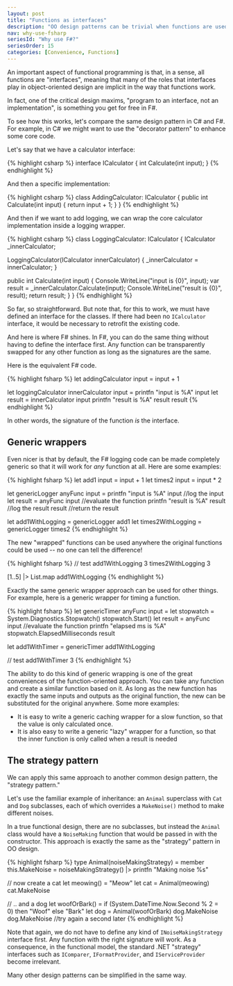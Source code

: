 ```yaml
---
layout: post
title: "Functions as interfaces"
description: "OO design patterns can be trivial when functions are used"
nav: why-use-fsharp
seriesId: "Why use F#?"
seriesOrder: 15
categories: [Convenience, Functions]
---
```



An important aspect of functional programming is that, in a sense, all functions are "interfaces", meaning that many of the roles that interfaces play in object-oriented design are implicit in the way that functions work. 

In fact, one of the critical design maxims, "program to an interface, not an implementation", is something you get for free in F#.

To see how this works, let's compare the same design pattern in C# and F#. For example, in C# we might want to use the "decorator pattern" to enhance some core code. 

Let's say that we have a calculator interface:

{% highlight csharp %}
interface ICalculator 
{
   int Calculate(int input);
}
{% endhighlight  %}

And then a specific implementation:

{% highlight csharp %}
class AddingCalculator: ICalculator
{
   public int Calculate(int input) { return input + 1; }
}
{% endhighlight  %}

And then if we want to add logging, we can wrap the core calculator implementation inside a logging wrapper.

{% highlight csharp %}
class LoggingCalculator: ICalculator
{
   ICalculator _innerCalculator;

   LoggingCalculator(ICalculator innerCalculator)
   {
      _innerCalculator = innerCalculator;
   }

   public int Calculate(int input) 
   { 
      Console.WriteLine("input is {0}", input);
      var result  = _innerCalculator.Calculate(input);
      Console.WriteLine("result is {0}", result);
      return result; 
   }
}
{% endhighlight  %}

So far, so straightforward. But note that, for this to work, we must have defined an interface for the classes. If there had been no `ICalculator` interface, it would be necessary to retrofit the existing code.

And here is where F# shines. In F#, you can do the same thing without having to define the interface first. Any function can be transparently swapped for any other function as long as the signatures are the same. 

Here is the equivalent F# code.

{% highlight fsharp %}
let addingCalculator input = input + 1

let loggingCalculator innerCalculator input = 
   printfn "input is %A" input
   let result = innerCalculator input
   printfn "result is %A" result
   result
{% endhighlight  %}   

In other words, the signature of the function *is* the interface.  
   
## Generic wrappers

Even nicer is that by default, the F# logging code can be made completely generic so that it will work for *any* function at all. Here are some examples:

{% highlight fsharp %}
let add1 input = input + 1
let times2 input = input * 2

let genericLogger anyFunc input = 
   printfn "input is %A" input   //log the input
   let result = anyFunc input    //evaluate the function
   printfn "result is %A" result //log the result
   result                        //return the result

let add1WithLogging = genericLogger add1
let times2WithLogging = genericLogger times2
{% endhighlight %}

The new "wrapped" functions can be used anywhere the original functions could be used -- no one can tell the difference!

{% highlight fsharp %}
// test
add1WithLogging 3
times2WithLogging 3

[1..5] |> List.map add1WithLogging
{% endhighlight  %}

Exactly the same generic wrapper approach can be used for other things. For example, here is a generic wrapper for timing a function.

{% highlight fsharp %}
let genericTimer anyFunc input = 
   let stopwatch = System.Diagnostics.Stopwatch()
   stopwatch.Start() 
   let result = anyFunc input  //evaluate the function
   printfn "elapsed ms is %A" stopwatch.ElapsedMilliseconds
   result

let add1WithTimer = genericTimer add1WithLogging 

// test
add1WithTimer 3
{% endhighlight  %}

The ability to do this kind of generic wrapping is one of the great conveniences of the function-oriented approach. You can take any function and create a similar function based on it.  As long as the new function has exactly the same inputs and outputs as the original function, the new can be substituted for the original anywhere.  Some more examples:

* It is easy to write a generic caching wrapper for a slow function, so that the value is only calculated once.
* It is also easy to write a generic "lazy" wrapper for a function, so that the inner function is only called when a result is needed

## The strategy pattern 

We can apply this same approach to another common design pattern, the "strategy pattern." 

Let's use the familiar example of inheritance: an `Animal` superclass with `Cat` and `Dog` subclasses, each of which overrides a `MakeNoise()` method to make different noises. 

In a true functional design, there are no subclasses, but instead the `Animal` class would have a `NoiseMaking` function that would be passed in with the constructor.   This approach is exactly the same as the "strategy" pattern in OO design.

{% highlight fsharp %}
type Animal(noiseMakingStrategy) = 
   member this.MakeNoise = 
      noiseMakingStrategy() |> printfn "Making noise %s" 
   
// now create a cat 
let meowing() = "Meow"
let cat = Animal(meowing)
cat.MakeNoise

// .. and a dog
let woofOrBark() = if (System.DateTime.Now.Second % 2 = 0) 
                   then "Woof" else "Bark"
let dog = Animal(woofOrBark)
dog.MakeNoise
dog.MakeNoise  //try again a second later
{% endhighlight  %}

Note that again, we do not have to define any kind of `INoiseMakingStrategy` interface first. Any function with the right signature will work.
As a consequence, in the functional model, the standard .NET "strategy" interfaces such as `IComparer`, `IFormatProvider`, and `IServiceProvider` become irrelevant.

Many other design patterns can be simplified in the same way.

